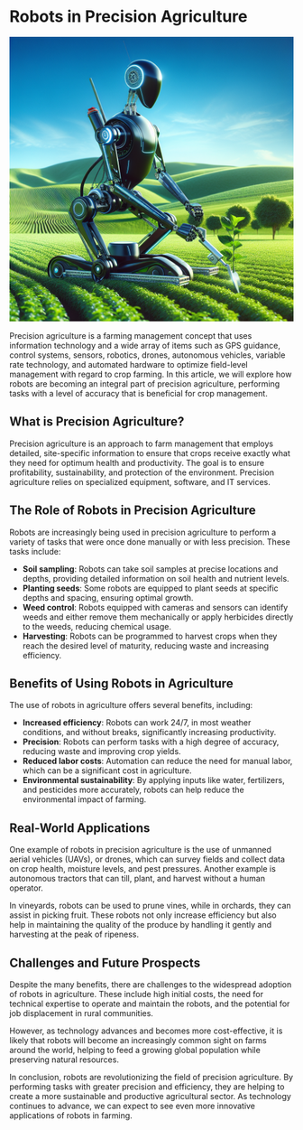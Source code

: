 # Robots in Precision Agriculture

![Robot performing precision agriculture tasks](https://raw.githubusercontent.com/Kanakjr/100-days-of-AI-Writing/main/images/Robots-in-Precision-Agriculture.png)

Precision agriculture is a farming management concept that uses information technology and a wide array of items such as GPS guidance, control systems, sensors, robotics, drones, autonomous vehicles, variable rate technology, and automated hardware to optimize field-level management with regard to crop farming. In this article, we will explore how robots are becoming an integral part of precision agriculture, performing tasks with a level of accuracy that is beneficial for crop management.

## What is Precision Agriculture?

Precision agriculture is an approach to farm management that employs detailed, site-specific information to ensure that crops receive exactly what they need for optimum health and productivity. The goal is to ensure profitability, sustainability, and protection of the environment. Precision agriculture relies on specialized equipment, software, and IT services.

## The Role of Robots in Precision Agriculture

Robots are increasingly being used in precision agriculture to perform a variety of tasks that were once done manually or with less precision. These tasks include:

- **Soil sampling**: Robots can take soil samples at precise locations and depths, providing detailed information on soil health and nutrient levels.
- **Planting seeds**: Some robots are equipped to plant seeds at specific depths and spacing, ensuring optimal growth.
- **Weed control**: Robots equipped with cameras and sensors can identify weeds and either remove them mechanically or apply herbicides directly to the weeds, reducing chemical usage.
- **Harvesting**: Robots can be programmed to harvest crops when they reach the desired level of maturity, reducing waste and increasing efficiency.

## Benefits of Using Robots in Agriculture

The use of robots in agriculture offers several benefits, including:

- **Increased efficiency**: Robots can work 24/7, in most weather conditions, and without breaks, significantly increasing productivity.
- **Precision**: Robots can perform tasks with a high degree of accuracy, reducing waste and improving crop yields.
- **Reduced labor costs**: Automation can reduce the need for manual labor, which can be a significant cost in agriculture.
- **Environmental sustainability**: By applying inputs like water, fertilizers, and pesticides more accurately, robots can help reduce the environmental impact of farming.

## Real-World Applications

One example of robots in precision agriculture is the use of unmanned aerial vehicles (UAVs), or drones, which can survey fields and collect data on crop health, moisture levels, and pest pressures. Another example is autonomous tractors that can till, plant, and harvest without a human operator.

In vineyards, robots can be used to prune vines, while in orchards, they can assist in picking fruit. These robots not only increase efficiency but also help in maintaining the quality of the produce by handling it gently and harvesting at the peak of ripeness.

## Challenges and Future Prospects

Despite the many benefits, there are challenges to the widespread adoption of robots in agriculture. These include high initial costs, the need for technical expertise to operate and maintain the robots, and the potential for job displacement in rural communities.

However, as technology advances and becomes more cost-effective, it is likely that robots will become an increasingly common sight on farms around the world, helping to feed a growing global population while preserving natural resources.

In conclusion, robots are revolutionizing the field of precision agriculture. By performing tasks with greater precision and efficiency, they are helping to create a more sustainable and productive agricultural sector. As technology continues to advance, we can expect to see even more innovative applications of robots in farming.
